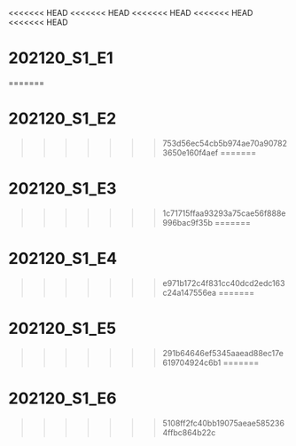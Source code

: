 <<<<<<< HEAD
<<<<<<< HEAD
<<<<<<< HEAD
<<<<<<< HEAD
<<<<<<< HEAD
# 202120_S1_E1
=======
# 202120_S1_E2
>>>>>>> 753d56ec54cb5b974ae70a907823650e160f4aef
=======
# 202120_S1_E3
>>>>>>> 1c71715ffaa93293a75cae56f888e996bac9f35b
=======
# 202120_S1_E4
>>>>>>> e971b172c4f831cc40dcd2edc163c24a147556ea
=======
# 202120_S1_E5
>>>>>>> 291b64646ef5345aaead88ec17e619704924c6b1
=======
# 202120_S1_E6
>>>>>>> 5108ff2fc40bb19075aeae5852364ffbc864b22c
